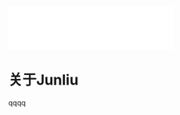 
<iframe frameborder="no" border="0" marginwidth="0" marginheight="0" width=330 height=86 src="//music.163.com/outchain/player?type=2&id=27955651&auto=0&height=66"></iframe>

# 关于Junliu
qqqq